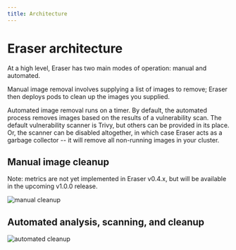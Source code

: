 ```yaml
---
title: Architecture
---
```

# Eraser architecture

At a high level, Eraser has two main modes of operation: manual and automated.

Manual image removal involves supplying a list of images to remove; Eraser then
deploys pods to clean up the images you supplied.

Automated image removal runs on a timer. By default, the automated process
removes images based on the results of a vulnerability scan. The default
vulnerability scanner is Trivy, but others can be provided in its place. Or,
the scanner can be disabled altogether, in which case Eraser acts as a garbage
collector -- it will remove all non-running images in your cluster.

## Manual image cleanup

Note: metrics are not yet implemented in Eraser v0.4.x, but will be available in the upcoming v1.0.0 release.

<img title="manual cleanup" src="/eraser/docs/img/eraser_manual.png" />

## Automated analysis, scanning, and cleanup

<img title="automated cleanup" src="/eraser/docs/img/eraser_timer.png" />
